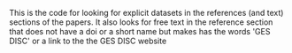 This is the code for looking for explicit datasets in the references (and text)
sections of the papers. It also looks for free text in the reference section that
does not have a doi or a short name but makes has the words 'GES DISC' or a link
to the the GES DISC website

